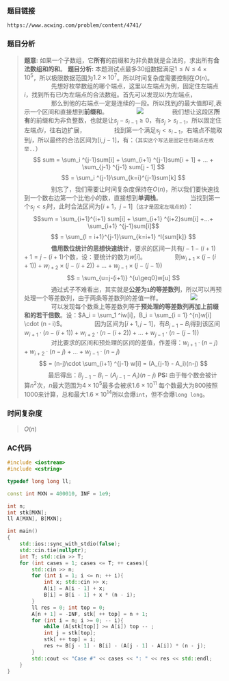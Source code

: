 ### 题目链接
    https://www.acwing.com/problem/content/4741/
### 题目分析
> **题意:** 如果一个子数组，它**所有**的前缀和为非负数就是合法的，求出所有**合法数组和的和**。
> **题目分析:** 本题测试点最多$30$组数据满足$1≤N≤4×10^5$，所以极限数据范围为$1.2\times10^7$。所以时间复杂度需要控制在$O(n)$。
> &emsp;&emsp;&emsp;&emsp;&ensp;先想好枚举数组的哪个端点，这里以左端点为例，固定住左端点$i$，找到所有已$i$为左端点的合法数组。首先可以发现以$i$为左端点，
> &emsp;&emsp;&emsp;&emsp;&ensp;那么到他的右端点一定是连续的一段。所以找到$j$的最大值即可,表示一个区间和直接想到**前缀和**。
>  &emsp;&emsp;&emsp;&emsp;&ensp;<img src="https://pic.imgdb.cn/item/649714d31ddac507cc1ce8f8.jpg">
> &emsp;&emsp;&emsp;&emsp;&ensp;我们想让这段区**所有**的前缀和为非负整数，也就是让$s_j-s_{i-1} \geq 0$，有$s_j > s_{i - 1}$，所以固定住左端点$i$，往右边扩展，
> &emsp;&emsp;&emsp;&emsp;&ensp;找到第一个满足$s_j < s_{i-1}$，右端点不能取到$j$，所以最终的合法区间为$[i, j-1]$，有：（`其实这个写法是固定住右端点在枚举..`）
> $$
sum = \sum_i ^{j-1}sum[i] + \sum_{i+1} ^{j-1}sum[i + 1] + ... + \sum_{j-1} ^{j-1} sum[j - 1]
$$
$$
= \sum_i ^{j-1}\sum_{k=i}^{j-1}sum[k]
$$
&emsp;&emsp;&emsp;&emsp;&ensp;别忘了，我们需要让时间复杂度保持在$O(n)$，所以我们要快速找到一个数右边第一个比他小的数，直接想到**单调栈**。
&emsp;&emsp;&emsp;&emsp;&ensp;当找到第一个$s_j < s_i$时，此时合法区间为$[i+1， j-1]$（`这才是固定左端点的`）：
$$sum = \sum_{i+1}^{i+1} sum[i] + \sum_{i+1} ^{i+2}sum[i] +...+ \sum_{i+1} ^{j-1}sum[i]$$
$$
= \sum_{l = i+1}^{j-1}\sum_{k=i+1} ^l{sum[k]}
$$ 
&emsp;&emsp;&emsp;&emsp;&ensp;**借用数位统计的思想快速统计**，要求的区间一共有$j-1-(i+1) + 1 = j-(i+1)$个数，设：要统计的数为$w[i]$。
&emsp;&emsp;&emsp;&emsp;&ensp;则$w_{i+1}\times(j-(i+1)) + w_{i+2}\times(j-(i+2))+...+w_{j-1}\times(j-(j-1))$ 
$$
 = \sum_{u=j-(i+1)} ^{u\geq0}w[u]
$$
&emsp;&emsp;&emsp;&emsp;&ensp;通过式子不难看出，其实就是**公差为`1`的等差数列**，所以可以再预处理一个等差数列，由于两条等差数列的差值一样。
&emsp;&emsp;&emsp;&emsp;&ensp;<img src="https://pic.imgdb.cn/item/649907971ddac507cc9670e6.jpg">
&emsp;&emsp;&emsp;&emsp;&ensp;可以发现每个数乘上等差数列等于**预处理的等差数列再加上前缀和的若干倍数**。设：$A_i = \sum_1 ^iw[i]，B_i = \sum_{i = 1} ^{n}w[i] \cdot (n - i)$。
>&emsp;&emsp;&emsp;&emsp;&ensp;因为区间为$[i+1, j-1]$，有$B_{j-1} - B_{i}$得到该区间$w_{i+1}\cdot (n-(i+1)) + w_{i+2} \cdot (n-(i+2))+...+w_{j-1} \cdot (n-(j-1))$
>&emsp;&emsp;&emsp;&emsp;&ensp;对比要求的区间和预处理的区间的差值，作差得：$w_{i+1} \cdot (n-j) + w_{i+2} \cdot(n-j)+...+w_{j-1} \cdot (n-j)$ 
$$
    = (n-j)\cdot \sum_{i+1} ^{j-1} w[i]  = (A_{j-1} - A_i)(n-j)
$$ 
>&emsp;&emsp;&emsp;&emsp;最后得出：$B_{j-1} - B_i - (A_{j-1} - A_i)(n-j)$
>**PS:** 由于每个数会被计算$n^2$次，$n$最大范围为$4\times10^5$最多会被求$1.6 \times 10^{11}$ 每个数最大为$800$按照$1000$来计算，总和最大$1.6 \times 10^{14}$所以会爆`int`，但不会爆`long long`。
### 时间复杂度
>$O(n)$
### AC代码
```c++
#include <iostream>
#include <cstring>

typedef long long ll;

const int MXN = 400010, INF = 1e9;

int n;
int stk[MXN];
ll A[MXN], B[MXN];

int main()
{
    std::ios::sync_with_stdio(false);
    std::cin.tie(nullptr);
	int T; std::cin >> T;
	for (int cases = 1; cases <= T; ++ cases){
		std::cin >> n;
		for (int i = 1; i <= n; ++ i){
			int x; std::cin >> x;
			A[i] = A[i - 1] + x;
			B[i] = B[i - 1] + x * (n - i);
		}
		ll res = 0; int top = 0;
		A[n + 1] = -INF, stk[ ++ top] = n + 1;
		for (int i = n; i >= 0; -- i){
			while (A[stk[top]] >= A[i]) top -- ;
			int j = stk[top];
			stk[ ++ top] = i;
			res += B[j - 1] - B[i] - (A[j - 1] - A[i]) * (n - j);
		}
		std::cout << "Case #" << cases << ": " << res << std::endl;
	}
}
```